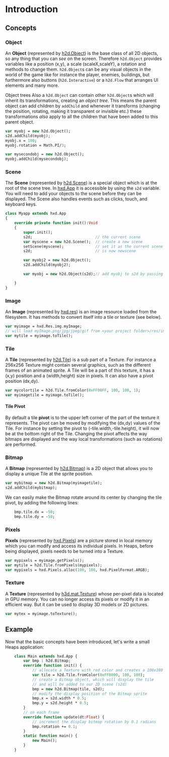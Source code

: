 # Introduction 

## Concepts

### Object
An **Object** (represented by [h2d.Object](https://heaps.io/api/h2d/Object.html)) is the base class of all 2D objects, so any thing that you can *see* on the screen. Therefore `h2d.Object` provides variables like a position (x,y), a scale (scaleX,scaleY), a rotation and methods to change them.
`h2d.Object`s can be any visual objects in the world of the game like for instance the player, enemies, buildings, but furthermore also buttons (`h2d.Interactive`) or a `h2d.Flow` that arranges UI elements and many more.

Object trees
Also a `h2d.Object` can contain other `h2d.Object`s which will inherit its transformations, creating an *object tree*.
This means the parent object can add children by `addChild` and whenever it transforms (changing the position, rotating, making it transparent or invisible etc.) these transformations *also* apply to all the children that have been added to this parent object.

```haxe
var myobj = new h2d.Object();
s2d.addChild(myobj);
myobj.x = 100;
myobj.rotation = Math.PI/3;

var mysecondobj = new h2d.Object();
myobj.addChild(mysecondobj);
```

### Scene
The **Scene** (represented by [h2d.Scene](https://heaps.io/api/h2d/Scene.html)) is a special object which is at the root of the scene tree. In [hxd.App](https://heaps.io/api/hxd/App.html) it is accessible by using the `s2d` variable. You will need to add your objects to the scene before they can be displayed. The Scene also handles events such as clicks, touch, and keyboard keys.
```haxe
class Myapp extends hxd.App
{
    override private function init():Void
    {
        super.init();
        s2d;                            // the current scene
        var myscene = new h2d.Scene();  // create a new scene
        setScene(myscene);              // set it as the current scene
        s2d;                            // is now newscene

        var myobj2 = new h2d.Object();
        s2d.addChild(myobj2);

        var myobj = new h2d.Object(s2d);// add myobj to s2d by passing s2d as parameter

    }
}
```

### Image
An **Image** (represented by [hxd.res](https://heaps.io/api/hxd/res/Image.html)) is an image resource loaded from the filesystem. It has methods to convert itself into a tile or texture (see below).

```haxe
var myimage = hxd.Res.img.myImage;
// will load myImage.png/jpg/jpeg/gif from <your project folder>/res/img/
var mytile = myimage.toTile();
```

### Tile
A **Tile** (represented by [h2d.Tile](https://heaps.io/api/h2d/Tile.html)) is a sub part of a Texture. For instance a 256x256 Texture might contain several graphics, such as the different frames of an animated sprite. A Tile will be a part of this texture, it has a (x,y) position and a (width,height) size in pixels. It can also have a pivot position (dx,dy).

```haxe
var mycolortile = h2d.Tile.fromColor(0xFF00FF, 100, 100, 1);
var myimagetile = myimage.toTile();
```

#### Tile Pivot
By default a tile **pivot** is to the upper left corner of the part of the texture it represents. The pivot can be moved by modifying the (dx,dy) values of the Tile. For instance by setting the pivot to (-tile.width,-tile.height), it will now be at the bottom right of the Tile. Changing the pivot affects the way bitmaps are displayed and the way local transformations (such as rotations) are performed.



### Bitmap
A **Bitmap** (represented by [h2d.Bitmap](https://heaps.io/api/h2d/Bitmap.html)) is a 2D object that allows you to display a unique Tile at the sprite position.
```haxe
var mybitmap = new h2d.Bitmap(myimagetile);
s2d.addChild(mybitmap);
```

We can easily make the Bitmap rotate around its center by changing the tile pivot, by adding the following lines:

```haxe
    bmp.tile.dx = -50;
    bmp.tile.dy = -50;
```

### Pixels
**Pixels** (represented by [hxd.Pixels](https://heaps.io/api/hxd/Pixels.html)) are a picture stored in local memory which you can modify and access its individual pixels. In Heaps, before being displayed, pixels needs to be turned into a Texture.
```haxe
var mypixels = myimage.getPixels();
var mytile = h2d.Tile.fromPixels(mypixels);
var mypixels = hxd.Pixels.alloc(100, 100, hxd.PixelFormat.ARGB);
```

###  Texture
A **Texture** (represented by [h3d.mat.Texture](https://heaps.io/api/h3d/mat/Texture.html)) whose per-pixel data is located in GPU memory. You can no longer access its pixels or modify it in an efficient way. But it can be used to display 3D models or 2D pictures.
```haxe
var mytex = myimage.toTexture();
```


## Example

Now that the basic concepts have been introduced, let's write a small Heaps application:

```haxe
    class Main extends hxd.App {
        var bmp : h2d.Bitmap;
        override function init() {
            // allocate a Texture with red color and creates a 100x100 Tile from it
            var tile = h2d.Tile.fromColor(0xFF0000, 100, 100);
            // create a Bitmap object, which will display the tile
            // and will be added to our 2D scene (s2d)
            bmp = new h2d.Bitmap(tile, s2d);
            // modify the display position of the Bitmap sprite
            bmp.x = s2d.width * 0.5;
            bmp.y = s2d.height * 0.5;
        }
        // on each frame
        override function update(dt:Float) {
            // increment the display bitmap rotation by 0.1 radians
            bmp.rotation += 0.1;
        }
        static function main() {
            new Main();
        }
    }
```

